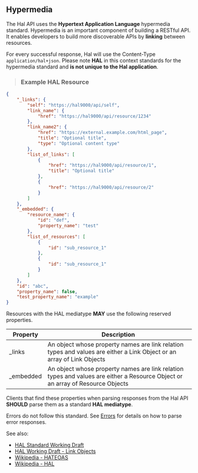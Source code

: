## Hypermedia

The Hal API uses the **Hypertext Application Language** hypermedia standard. Hypermedia is an important component
of building a RESTful API. It enables developers to build more discoverable APIs by **linking** between resources.

For every successful response, Hal will use the Content-Type `application/hal+json`. Please note <b>HAL</b> in this context
standards for the hypermedia standard and **is not unique to the Hal application**.

> ### Example HAL Resource

```json
{
    "_links": {
        "self": "https://hal9000/api/self",
        "link_name": {
            "href": "https://hal9000/api/resource/1234"
        },
        "link_name2": {
            "href": "https://external.example.com/html_page",
            "title": "Optional title",
            "type": "Optional content type"
        },
        "list_of_links": [
            {
                "href": "https://hal9000/api/resource/1",
                "title": "Optional title"
            },
            {
                "href": "https://hal9000/api/resource/2"
            }
        ]
    },
    "_embedded": {
        "resource_name": {
            "id": "def",
            "property_name": "test"
        },
        "list_of_resources": [
            {
                "id": "sub_resource_1"
            },
            {
                "id": "sub_resource_1"
            }
        ]
    },
    "id": "abc",
    "property_name": false,
    "test_property_name": "example"
}
```

Resources with the HAL mediatype **MAY** use the following reserved properties.

Property  | Description
--------- | -----------
_links    | An object whose property names are link relation types and values are either a Link Object or an array of Link Objects
_embedded | An object whose property names are link relation types and values are either a Resource Object or an array of Resource Objects

Clients that find these properties when parsing responses from the Hal API **SHOULD** parse them as a standard **HAL mediatype**.

<aside class="warning">
    Errors do not follow this standard. See <a href="#error-responses">Errors</a> for details on how to parse error responses.
</aside>

See also:

- [HAL Standard Working Draft](https://datatracker.ietf.org/doc/draft-kelly-json-hal/)
- [HAL Working Draft - Link Objects](https://tools.ietf.org/html/draft-kelly-json-hal-07#section-5)
- [Wikipedia - HATEOAS](https://en.wikipedia.org/wiki/HATEOAS)
- [Wikipedia - HAL](https://en.wikipedia.org/wiki/Hypertext_Application_Language)
